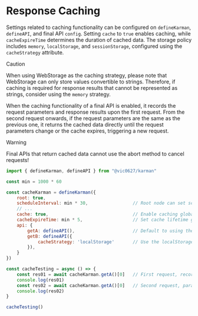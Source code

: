# Response Caching

Settings related to caching functionality can be configured on `defineKarman`, `defineAPI`, and final API `config`. Setting `cache` to `true` enables caching, while `cacheExpireTime` determines the duration of cached data. The storage policy includes `memory`, `localStorage`, and `sessionStorage`, configured using the `cacheStrategy` attribute.

> [!CAUTION]
> When using WebStorage as the caching strategy, please note that WebStorage can only store values convertible to strings. Therefore, if caching is required for response results that cannot be represented as strings, consider using the `memory` strategy.

When the caching functionality of a final API is enabled, it records the request parameters and response results upon the first request. From the second request onwards, if the request parameters are the same as the previous one, it returns the cached data directly until the request parameters change or the cache expires, triggering a new request.

> [!WARNING]
> Final APIs that return cached data cannot use the abort method to cancel requests!

```js
import { defineKarman, defineAPI } from "@vic0627/karman"

const min = 1000 * 60

const cacheKarman = defineKarman({
    root: true,
    scheduleInterval: min * 30,                 // Root node can set schedule task execution interval
    // ...
    cache: true,                                // Enable caching globally
    cacheExpireTime: min * 5,                   // Set cache lifetime globally
    api: {
        getA: defineAPI(),                      // Default to using the memory strategy
        getB: defineAPI({
            cacheStrategy: 'localStorage'       // Use the localStorage strategy
        }),
    }
})

const cacheTesting = async () => {
    const res01 = await cacheKarman.getA()[0]   // First request, record request parameters and response results
    console.log(res01)           
    const res02 = await cacheKarman.getA()[0]   // Second request, parameters unchanged, return cached data directly
    console.log(res02)
}

cacheTesting()
```